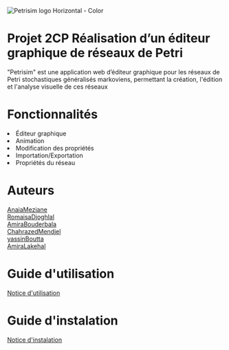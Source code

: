 
![Petrisim logo Horizontal - Color ](https://github.com/RomaisaDjoghlal/Petri/assets/162630029/5c7f28dc-06b3-42ee-a1e6-674ae48bcc33 ) 


# Projet 2CP Réalisation d’un éditeur graphique de réseaux de Petri
"Petrisim"  est une application web d’éditeur graphique pour les réseaux de Petri stochastiques généralisés markoviens, permettant la création, l'édition et l'analyse visuelle de ces réseaux
# Fonctionnalités
<li> Éditeur graphique </li>
<li> Animation </li>
<li> Modification des propriétés </li>
<li> Importation/Exportation </li>
<li> Propriétés du réseau </li>

# Auteurs

<a href="https://github.com/ania36">AnaiaMeziane</a></br> <a href="https://github.com/RomaisaDjoghlal">RomaisaDjoghlal</a> </br> <a href="https://github.com/AmiraBouderbala">AmiraBouderbala</a></br> <a href="https://github.com/ChahrazedMendjel">ChahrazedMendjel</a></br> <a href="https://github.com/kse000">yassinBoutta</a></br> <a href="https://github.com/AmiraLakehal">AmiraLakehal</a></br>
 # Guide d'utilisation
 <a href="https://drive.google.com/file/d/1WH2cXQ0i8cVmwoVm82Lhwh5Ci5SHqsGo/view?usp=sharing "> Notice d'utilisation </a>

 # Guide d'instalation
 <a href="https://drive.google.com/file/d/1q7RTSzexcAu2Rjf2ev2UJ9Fg8ruO-Giw/view?usp=sharing"> Notice d'instalation </a> 





